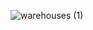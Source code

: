 ![warehouses (1)](https://user-images.githubusercontent.com/15786615/89113974-80e54e00-d4b2-11ea-84ee-bc125d109f44.png)
